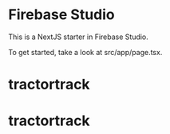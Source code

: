 # Firebase Studio

This is a NextJS starter in Firebase Studio.

To get started, take a look at src/app/page.tsx.
# tractortrack
# tractortrack

